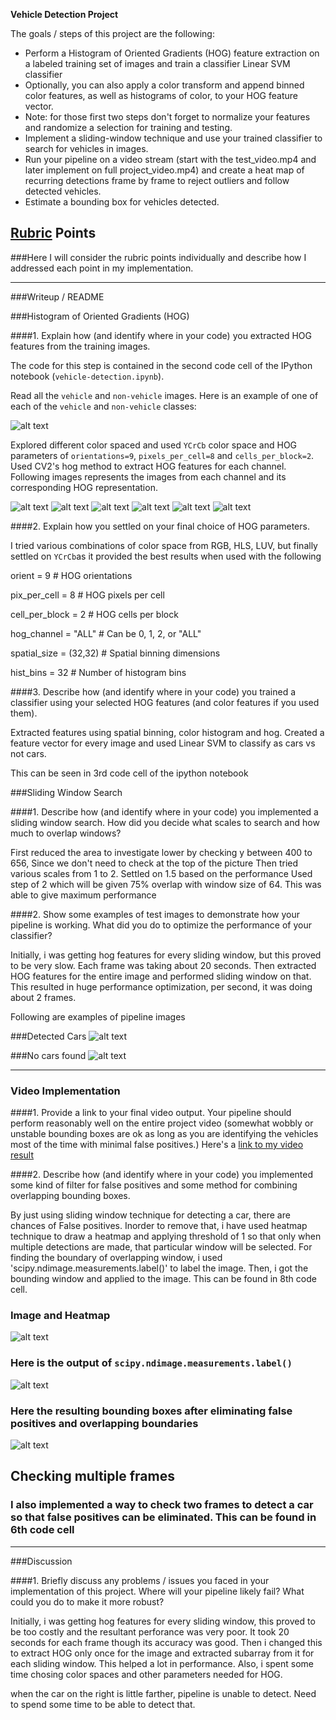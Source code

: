 

**Vehicle Detection Project**

The goals / steps of this project are the following:

* Perform a Histogram of Oriented Gradients (HOG) feature extraction on a labeled training set of images and train a classifier Linear SVM classifier
* Optionally, you can also apply a color transform and append binned color features, as well as histograms of color, to your HOG feature vector.
* Note: for those first two steps don't forget to normalize your features and randomize a selection for training and testing.
* Implement a sliding-window technique and use your trained classifier to search for vehicles in images.
* Run your pipeline on a video stream (start with the test_video.mp4 and later implement on full project_video.mp4) and create a heat map of recurring detections frame by frame to reject outliers and follow detected vehicles.
* Estimate a bounding box for vehicles detected.

[//]: # (Image References)
[image1]: ./output_images/cars_non_cars.png
[image2]: ./output_images/car_ch_0.png
[image3]: ./output_images/car_ch_1.png
[image4]: ./output_images/car_ch_2.png
[image5]: ./output_images/not_car_0.png
[image6]: ./output_images/Not_car_ch_1.png
[image7]: ./output_images/Not_car_ch_2.png
[image8]: ./output_images/detect_car.png
[image9]: ./output_images/detect_no_car.png
[image10]: ./output_images/multiple_image_heatmap.png
[image11]: ./output_images/image_boundary_label.png
[image12]: ./output_images/detection_heatmap.png
[video1]: ./final_video.mp4





[video1]: ./project_video.mp4

## [Rubric](https://review.udacity.com/#!/rubrics/513/view) Points
###Here I will consider the rubric points individually and describe how I addressed each point in my implementation.  

---
###Writeup / README


###Histogram of Oriented Gradients (HOG)

####1. Explain how (and identify where in your code) you extracted HOG features from the training images.

The code for this step is contained in the second code cell of the IPython notebook (`vehicle-detection.ipynb`).  

Read all the `vehicle` and `non-vehicle` images.  Here is an example of one of each of the `vehicle` and `non-vehicle` classes:

![alt text][image1]

Explored different color spaced and used `YCrCb` color space and HOG parameters of `orientations=9`, `pixels_per_cell=8` and `cells_per_block=2`. Used CV2's hog method to extract HOG features for each channel. Following images represents the images from each channel and its corresponding HOG representation.


![alt text][image2]
![alt text][image3]
![alt text][image4]
![alt text][image5]
![alt text][image6]
![alt text][image7]

####2. Explain how you settled on your final choice of HOG parameters.

I tried various combinations of color space from RGB, HLS, LUV, but finally settled on `YCrCb`as it provided the best results when used with the following

orient = 9  # HOG orientations

pix_per_cell = 8 # HOG pixels per cell

cell_per_block = 2 # HOG cells per block

hog_channel = "ALL" # Can be 0, 1, 2, or "ALL"

spatial_size = (32,32) # Spatial binning dimensions

hist_bins = 32    # Number of histogram bins

####3. Describe how (and identify where in your code) you trained a classifier using your selected HOG features (and color features if you used them).

Extracted features using spatial binning, color histogram  and hog. Created a feature vector for every image and used Linear SVM to classify as cars vs not cars.

This can be seen in 3rd code cell of the ipython notebook

###Sliding Window Search

####1. Describe how (and identify where in your code) you implemented a sliding window search.  How did you decide what scales to search and how much to overlap windows?

First reduced the area to investigate lower by checking y between 400 to 656, Since we don't need to check at the top of the picture
Then tried various scales from 1 to 2. Settled on 1.5 based on the performance
Used step of 2 which will be given 75% overlap with window size of 64. This was able to give maximum performance



####2. Show some examples of test images to demonstrate how your pipeline is working.  What did you do to optimize the performance of your classifier?

Initially, i was getting hog features for every sliding window, but this proved to be very slow. Each frame was taking about 20 seconds. Then extracted HOG features for the entire image and performed sliding window on that. This resulted in huge performance optimization, per second, it was doing about 2 frames.

Following are examples of pipeline images

###Detected Cars
![alt text][image8]

###No cars found
![alt text][image9]

---

### Video Implementation

####1. Provide a link to your final video output.  Your pipeline should perform reasonably well on the entire project video (somewhat wobbly or unstable bounding boxes are ok as long as you are identifying the vehicles most of the time with minimal false positives.)
Here's a [link to my video result](./final_video.mp4)


####2. Describe how (and identify where in your code) you implemented some kind of filter for false positives and some method for combining overlapping bounding boxes.

By just using sliding window technique for detecting a car, there are chances of False positives. Inorder to remove that, i have used heatmap technique to draw a heatmap and applying threshold of 1 so that only when multiple detections are made, that particular window will be selected. For finding the boundary of overlapping window, i used 'scipy.ndimage.measurements.label()' to label the image. Then, i got the bounding window and applied to the image. This can be found in 8th code cell.

### Image and Heatmap

![alt text][image10]

### Here is the output of `scipy.ndimage.measurements.label()`
![alt text][image11]

### Here the resulting bounding boxes after eliminating false positives and overlapping boundaries
![alt text][image12]

## Checking multiple frames

### I also implemented a way to check two frames to detect a car so that false positives can be eliminated. This can be found in 6th code cell
---

###Discussion

####1. Briefly discuss any problems / issues you faced in your implementation of this project.  Where will your pipeline likely fail?  What could you do to make it more robust?

Initially, i was getting hog features for every sliding window, this proved to be too costly and the resultant perforance was very poor. It took 20 seconds for each frame though its accuracy was good. Then i changed this to extract HOG only once for the image and extracted subarray from it for each sliding window. This helped a lot in performance. Also, i spent some time chosing color spaces and other parameters needed for HOG.

when the car on the right is little farther, pipeline is unable to detect. Need to spend some time to be able to detect that.
